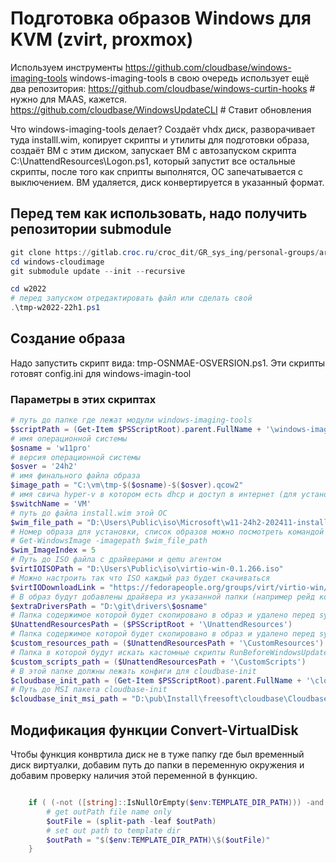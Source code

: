 
# Подготовка образов Windows для KVM (zvirt, proxmox)

Используем инструменты
https://github.com/cloudbase/windows-imaging-tools
windows-imaging-tools в свою очередь использует ещё два репозитория:
https://github.com/cloudbase/windows-curtin-hooks # нужно для MAAS, кажется.
https://github.com/cloudbase/WindowsUpdateCLI # Ставит обновления

Что windows-imaging-tools делает?
Создаёт vhdx диск, разворачивает туда installl.wim, 
копирует скрипты и утилиты для подготовки образа, 
создаёт ВМ с этим диском, 
запускает ВМ с автозапуском скрипта C:\UnattendResources\Logon.ps1, который запустит все остальные скрипты, 
после того как сприпты выполнятся, 
ОС запечатывается с выключением. 
ВМ удаляется, диск конвертируется в указанный формат.

## Перед тем как использовать, надо получить репозитории submodule

```powershell
git clone https://gitlab.croc.ru/croc_dit/GR_sys_ing/personal-groups/aratner/windows-cloudimage.git
cd windows-cloudimage
git submodule update --init --recursive

cd w2022
# перед запуском отредактировать файл или сделать свой
.\tmp-w2022-22h1.ps1

```

## Создание образа

Надо запустить скрипт вида: tmp-OSNMAE-OSVERSION.ps1. Эти скрипты готовят config.ini для windows-imagin-tool

### Параметры в этих скриптах

```powershell
# путь до папке где лежат модули windows-imaging-tools
$scriptPath = (Get-Item $PSScriptRoot).parent.FullName + '\windows-imaging-tools'
# имя операционной системы
$osname = 'w11pro'
# версия операционной системы
$osver = '24h2'
# имя финального файла образа
$image_path = "C:\vm\tmp-$($osname)-$($osver).qcow2"
# имя свича hyper-v в котором есть dhcp и доступ в интернет (для установки обновлений)
$switchName = 'VM'
# путь до файла install.wim этой ОС
$wim_file_path = "D:\Users\Public\iso\Microsoft\w11-24h2-202411-install.wim"
# Номер образа для установки, список образов можно посмотреть командой
# Get-WindowsImage -imagepath $wim_file_path
$wim_ImageIndex = 5
# Путь до ISO файла с драйверами и qemu агентом
$virtIOISOPath = "D:\Users\Public\iso\virtio-win-0.1.266.iso"
# Можно настроить так что ISO каждый раз будет скачиваться
$virtIODownloadLink = "https://fedorapeople.org/groups/virt/virtio-win/direct-downloads/archive-virtio/virtio-win-0.1.266-1/virtio-win-0.1.266.iso"
# В образ будут добавлены драйвера из указанной папки (например рейд контроллер для железного сервера)
$extraDriversPath = "D:\git\drivers\$osname"
# Папка содержимое которой будет скопировано в образ и удалено перед sysprep
$UnattendResourcesPath = ($PSScriptRoot + '\UnattendResources')
# Папка содержимое которой будет скопировано в образ и удалено перед sysprep
$custom_resources_path = ($UnattendResourcesPath + '\CustomResources')
# Папка в которой будут искать кастомные скрипты RunBeforeWindowsUpdates.ps1, RunAfterWindowsUpdates.ps1, RunBeforeCloudbaseInitInstall.ps1, RunAfterCloudbaseInitInstall.ps1, RunBeforeSysprep.ps1, RunAfterSysprep.ps1.
$custom_scripts_path = ($UnattendResourcesPath + '\CustomScripts')
# В этой папке должны лежать конфиги для cloudbase-init
$cloudbase_init_path = (Get-Item $PSScriptRoot).parent.FullName + '\cloudbase'
# Путь до MSI пакета cloudbase-init
$cloudbase_init_msi_path = "D:\pub\Install\freesoft\cloudbase\CloudbaseInitSetup_1_1_6_x64.msi"
```

## Модификация функции Convert-VirtualDisk 

Чтобы функция конвртила диск не в туже папку где был временный диск виртуалки, добавим путь до папки в переменную окружения и добавим проверку наличия этой переменной в функцию.

``` powershell

    if ( (-not ([string]::IsNullOrEmpty($env:TEMPLATE_DIR_PATH))) -and (Test-Path $env:TEMPLATE_DIR_PATH) ) { 
        # get outPath file name only
        $outFile = (split-path -leaf $outPath)
        # set out path to template dir  
        $outPath = "$($env:TEMPLATE_DIR_PATH)\$($outFile)"
    }

```
